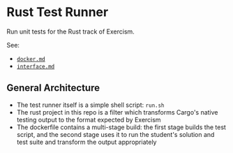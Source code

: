 # Rust Test Runner

Run unit tests for the Rust track of Exercism.

See:

- [`docker.md`](https://exercism.org/docs/building/tooling/test-runners/docker)
- [`interface.md`](https://exercism.org/docs/building/tooling/test-runners/interface)

## General Architecture

- The test runner itself is a simple shell script: `run.sh`
- The rust project in this repo is a filter which transforms Cargo's native testing output to the format expected by Exercism
- The dockerfile contains a multi-stage build: the first stage builds the test script, and the second stage uses it to run the student's solution and test suite and transform the output appropriately

